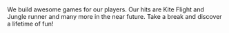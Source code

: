 <html>
<head>
<title> Suntech Cell </title>
</head>
<body>
<div class="text-content">
      <title> We Entertain the World! </title>
      <br>
      <p> We build awesome games for our players. Our hits are Kite Flight and Jungle runner and many more in the near future. Take a break and discover a lifetime of fun!
      </p>
      <br>
        </div>
        </body>
</html>
